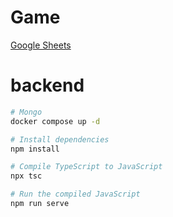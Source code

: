 # Game

[Google Sheets](https://docs.google.com/spreadsheets/d/1KxyG1NFunCMgIsFTx_xRbkm21_MNciRZpo4Cnk8m7t8/edit?gid=0#gid=0)

# backend
```bash
# Mongo
docker compose up -d

# Install dependencies
npm install

# Compile TypeScript to JavaScript
npx tsc

# Run the compiled JavaScript
npm run serve
